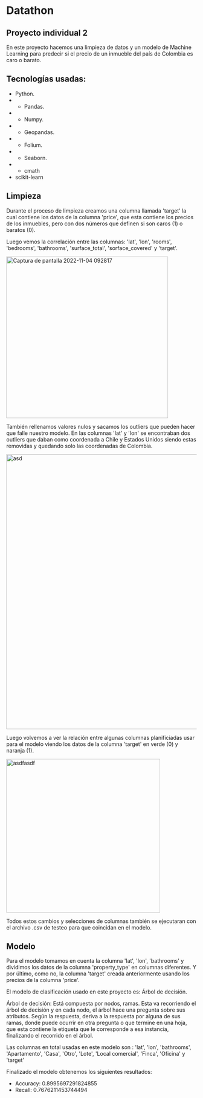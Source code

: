 # Datathon

## Proyecto individual 2

En este proyecto hacemos una limpieza de datos y un modelo de Machine Learning para predecir si el precio de un inmueble del país de Colombia es caro o barato.

## Tecnologías usadas:

- Python.
- - Pandas. 
- - Numpy.
- - Geopandas.
- - Folium.
- - Seaborn.
- - cmath
- scikit-learn

## Limpieza

Durante el proceso de limpieza creamos una columna llamada 'target' la cual contiene los datos de la columna 'price', que esta contiene los precios de los inmuebles, pero con dos números que definen si son caros (1) o baratos (0).

Luego vemos la correlación entre las columnas: 'lat', 'lon', 'rooms', 'bedrooms', 'bathrooms', 'surface_total', 'sorface_covered' y 'target'.

<img width="428" alt="Captura de pantalla 2022-11-04 092817" src="https://user-images.githubusercontent.com/105827215/199972744-6556c126-b30f-4bfb-8aaa-3575069be97f.png">

También rellenamos valores nulos y sacamos los outliers que pueden hacer que falle nuestro modelo.
En las columnas 'lat' y 'lon' se encontraban dos outliers que daban como coordenada a Chile y Estados Unidos siendo estas removidas y quedando solo las coordenadas de Colombia. 

<img width="728" alt="asd" src="https://user-images.githubusercontent.com/105827215/199974696-1da94790-f421-4f84-817b-b96ff2ff9e88.png">

Luego volvemos a ver la relación entre algunas columnas planificiadas usar para el modelo viendo los datos de la columna 'target' en verde (0) y naranja (1).

<img width="407" alt="asdfasdf" src="https://user-images.githubusercontent.com/105827215/199975657-434b82d5-c798-4080-8620-4668edffbb63.png">

Todos estos cambios y selecciones de columnas también se ejecutaran con el archivo .csv de testeo para que coincidan en el modelo.

## Modelo

Para el modelo tomamos en cuenta la columna 'lat', 'lon', 'bathrooms' y dividimos los datos de la columna 'property_type' en columnas diferentes. Y por último, como no, la columna 'target' creada anteriormente usando los precios de la columna 'price'.

El modelo de clasificación usado en este proyecto es: Árbol de decisión. 

Árbol de decisión: Está compuesta por nodos, ramas. Esta va recorriendo el árbol de decisión y en cada nodo, el árbol hace una pregunta sobre sus atributos. Según la respuesta, deriva a la respuesta por alguna de sus ramas, donde puede ocurrir en otra pregunta o que termine en una hoja, que esta contiene la etiqueta que le corresponde a esa instancia, finalizando el recorrido en el árbol.

Las columnas en total usadas en este modelo son : 'lat', 'lon', 'bathrooms', 'Apartamento', 'Casa', 'Otro', 'Lote', 'Local comercial', 'Finca', 'Oficina' y 'target'

Finalizado el modelo obtenemos los siguientes resultados:

- Accuracy: 0.8995697291824855
- Recall: 0.7676211453744494
